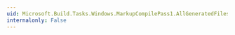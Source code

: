 ```yaml
---
uid: Microsoft.Build.Tasks.Windows.MarkupCompilePass1.AllGeneratedFiles
internalonly: False
---
```

